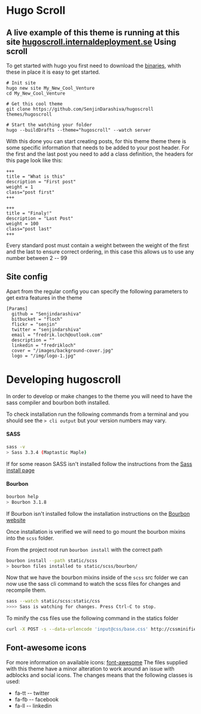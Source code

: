 Hugo Scroll
=
A live example of this theme is running at this site [hugoscroll.internaldeployment.se](http://hugoscroll.internaldeployment.se)
Using scroll
-
To get started with hugo you first need to download the [binaries](), whith these in place it is easy to get started.

    # Init site
    hugo new site My_New_Cool_Venture
    cd My_New_Cool_Venture

    # Get this cool theme
    git clone https://github.com/SenjinDarashiva/hugoscroll themes/hugoscroll

    # Start the watching your folder
    hugo --buildDrafts --theme="hugoscroll" --watch server

With this done you can start creating posts, for this theme theme there is some specific information that needs to be added to your
post header. For the first and the last post you need to add a class definition, the headers for this page look like this:

    +++
    title = "What is this"
    description = "First post"
    weight = 1
    class="post first"
    +++

    +++
    title = "Finaly!"
    description = "Last Post"
    weight = 100
    class="post last"
    +++

Every standard post must contain a weight between the weight of the first and the last to ensure correct ordering, in this case this
allows us to use any number between 2 -- 99

Site config
-
Apart from the regular config you can specify the following parameters to get extra features in the theme

    [Params]
      github = "Senjindarashiva"
      bitbucket = "floch"
      flickr = "senjin"
      twitter = "senjindarshiva"
      email = "fredrik.loch@outlook.com"
      description = ""
      linkedin = "fredrikloch"
      cover = "/images/background-cover.jpg"
      logo = "/img/logo-1.jpg"

Developing hugoscroll
=
In order to develop or make changes to the theme you will need to have the sass compiler and bourbon both installed.

To check installation run the following commands from a terminal and you should see the `> cli output` but your version numbers may vary.

#### SASS
```bash
sass -v
> Sass 3.3.4 (Maptastic Maple)
```
If for some reason SASS isn't installed follow the instructions from the [Sass install page](http://sass-lang.com/install)

#### Bourbon
```bash
bourbon help
> Bourbon 3.1.8
```
If Bourbon isn't installed follow the installation instructions on the [Bourbon website](http://bourbon.io)

Once installation is verified we will need to go mount the bourbon mixins into the `scss` folder.

From the project root run `bourbon install` with the correct path
```bash
bourbon install --path static/scss
> bourbon files installed to static/scss/bourbon/
```

Now that we have the bourbon mixins inside of the `scss` src folder we can now use the sass cli command to watch the scss files for changes and recompile them.

```bash
sass --watch static/scss:static/css
>>>> Sass is watching for changes. Press Ctrl-C to stop.
```

To minify the css files use the following command in the statics folder

```bash
curl -X POST -s --data-urlencode 'input@css/base.css' http://cssminifier.com/raw > css/base.min.css
```

Font-awesome icons
-
For more information on available icons: [font-awesome](http://fortawesome.github.io/Font-Awesome/)
The files supplied with this theme have a minor alteration to work around an issue with adblocks and social icons.
The changes means that the following classes is used:

* fa-tt -- twitter
* fa-fb -- facebook
* fa-ll -- linkedin
